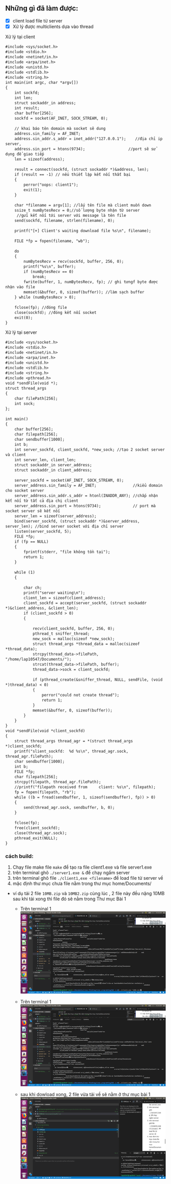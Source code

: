 ## Những gì đã làm được:
-  [x] client load file từ server 
-  [x] Xử lý được multiclients dựa vào thread

Xử lý tại client
```#include <sys/types.h>
#include <sys/socket.h>
#include <stdio.h>
#include <netinet/in.h>
#include <arpa/inet.h>
#include <unistd.h>
#include <stdlib.h>
#include <string.h>
int main(int argc, char *argv[])
{
    int sockfd;
    int len;
    struct sockaddr_in address;
    int result;
    char buffer[256];
    sockfd = socket(AF_INET, SOCK_STREAM, 0);

    // khai báo tên domain mà socket sẽ dung
    address.sin_family = AF_INET;                     
    address.sin_addr.s_addr = inet_addr("127.0.0.1");    //địa chỉ ip server,
    address.sin_port = htons(9734);                   //port sẽ sử dụng để giao tiếp
    len = sizeof(address);

    result = connect(sockfd, (struct sockaddr *)&address, len);
    if (result == -1) // nếu thiết lập kết nối thất bại
    {
        perror("oops: client1");
        exit(1);
    }

    char *filename = argv[1]; //lấy tên file mà client muốn down
    ssize_t numBytesRecv = 0;//số lượng byte nhận từ server 
     //gửi kết nối tới server với message là tên file
    send(sockfd, filename, strlen(filename), 0);

    printf("[+] Client's waiting download file %s\n", filename);

    FILE *fp = fopen(filename, "wb");

    do
    {
        numBytesRecv = recv(sockfd, buffer, 256, 0);
        printf("%s\n", buffer);
        if (numBytesRecv == 0)
            break;
        fwrite(buffer, 1, numBytesRecv, fp); // ghi tưngf byte được nhận vào file
        memset(&buffer, 0, sizeof(buffer)); //làm sạch buffer
    } while (numBytesRecv > 0);

    fclose(fp); //đóng file 
    close(sockfd); //đóng kết nối socket
    exit(0);
}

```
Xử lý tại server

```#include <sys/types.h>
#include <sys/socket.h>
#include <stdio.h>
#include <netinet/in.h>
#include <arpa/inet.h>
#include <unistd.h>
#include <stdlib.h>
#include <string.h>
#include <pthread.h>
void *sendFile(void *);
struct thread_args
{
    char filePath[256];
    int sock;
};

int main()
{
    char buffer[256];
    char filepath[256];
    char sendbuffer[1000];
    int b;
    int server_sockfd, client_sockfd, *new_sock; //tạo 2 socket server và client
    int server_len, client_len;
    struct sockaddr_in server_address;
    struct sockaddr_in client_address;

    server_sockfd = socket(AF_INET, SOCK_STREAM, 0);
    server_address.sin_family = AF_INET;                //kiểu domain cho socket server
    server_address.sin_addr.s_addr = htonl(INADDR_ANY); //chấp nhận kết nối từ tất cả địa chị client
    server_address.sin_port = htons(9734);              // port mà socket server sẽ kết nối
    server_len = sizeof(server_address);
    bind(server_sockfd, (struct sockaddr *)&server_address, server_len); //bind server socket với địa chỉ server
    listen(server_sockfd, 5);
    FILE *fp;
    if (fp == NULL)
    {
        fprintf(stderr, "file không tồn tại");
        return 1;
    }

    while (1)
    {

        char ch;
        printf("server waiting\n");
        client_len = sizeof(client_address);
        client_sockfd = accept(server_sockfd, (struct sockaddr *)&client_address, &client_len);
        if (client_sockfd > 0)
        {

            recv(client_sockfd, buffer, 256, 0);
            pthread_t sniffer_thread;
            new_sock = malloc(sizeof *new_sock);
            struct thread_args *thread_data = malloc(sizeof *thread_data);
            strcpy(thread_data->filePath, "/home/lap10547/Documents/");
            strcat(thread_data->filePath, buffer);
            thread_data->sock = client_sockfd;

            if (pthread_create(&sniffer_thread, NULL, sendFile, (void *)thread_data) < 0)
            {
                perror("could not create thread");
                return 1;
            }
            memset(&buffer, 0, sizeof(buffer));
        }
    }
}
void *sendFile(void *client_sockfd)
{
    struct thread_args thread_agr = *(struct thread_args *)client_sockfd;
    printf("slient_sockfd:  %d %s\n", thread_agr.sock, thread_agr.filePath);
    char sendbuffer[1000];
    int b;
    FILE *fp;
    char filepath[256];
    strcpy(filepath, thread_agr.filePath);
    //printf("filepath received from     client: %s\n", filepath);
    fp = fopen(filepath, "rb");
    while ((b = fread(sendbuffer, 1, sizeof(sendbuffer), fp)) > 0)
    {
        send(thread_agr.sock, sendbuffer, b, 0);
    }
   
    fclose(fp);
    free(client_sockfd);
    close(thread_agr.sock);
    pthread_exit(NULL);
}
```

### cách build:
1. Chạy file make file `make` để tạo ra file client1.exe và file server1.exe
2. trên terminal ghõ `./server1.exe &` để chạy ngầm server
3. trên terminal ghõ file `./client1,exe <filename>` để load file từ server về
4. mặc định thư mục chưa file nằm trong thư mục home/Documents/

* ví dụ tải 2 file `10MB.zip` và  `10MB2.zip` cùng lúc , 2 file này đều nặng 10MB sau khi tải xong thì file đó sẽ nằm trong Thư mục Bài 1

    * Trên terminal 1 
    ![rs1](../images/result1.png)

     * Trên terminal 1 
    ![rs1](../images/result2.png)
    
    * sau khi dowload xong, 2 file vừa tải về sẽ nằm ở thư mục bài 1
    ![rs1](../images/result3.png)
